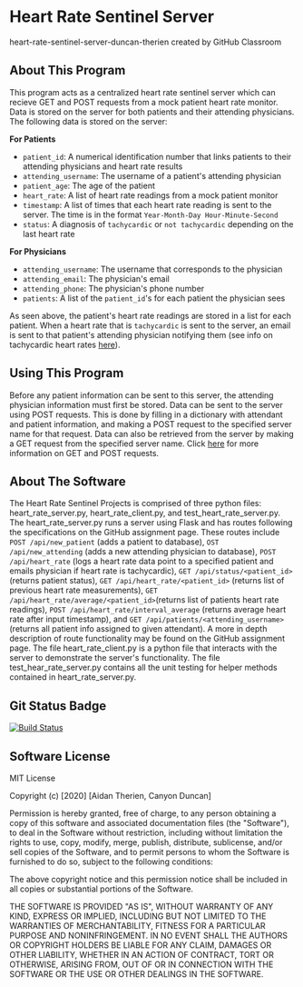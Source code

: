 # Heart Rate Sentinel Server
heart-rate-sentinel-server-duncan-therien created by GitHub Classroom

## About This Program
This program acts as a centralized heart rate sentinel server which can recieve GET and POST requests from a mock patient heart rate monitor. Data is stored on the server for both patients and their attending physicians. The following data is stored on the server: 

**For Patients**
* `patient_id`: A numerical identification number that links patients to their attending physicians and heart rate results
* `attending_username`: The username of a patient's attending physician
* `patient_age`: The age of the patient
* `heart_rate`: A list of heart rate readings from a mock patient monitor
* `timestamp`: A list of times that each heart rate reading is sent to the server. The time is in the format `Year-Month-Day Hour-Minute-Second`
* `status`: A diagnosis of `tachycardic` or `not tachycardic` depending on the last heart rate

**For Physicians**
* `attending_username`: The username that corresponds to the physician
* `attending_email`: The physician's email
* `attending_phone`: The physician's phone number
* `patients`: A list of the `patient_id`'s for each patient the physician sees

As seen above, the patient's heart rate readings are stored in a list for each patient. When a heart rate that is `tachycardic` is sent to the server, an email is sent to that patient's attending physician notifying them (see info on tachycardic heart rates [here](https://en.wikipedia.org/wiki/Tachycardia)). 
## Using This Program
Before any patient information can be sent to this server, the attending physician information must first be stored. Data can be sent to the server using POST requests. This is done by filling in a dictionary with attendant and patient information, and making a POST request to the specified server name for that request. Data can also be retrieved from the server by making a GET request from the specified server name. Click [here](https://github.com/dward2/BME547/blob/master/Lectures/apis_webservices_requests.md) for more information on GET and POST requests.
## About The Software
The Heart Rate Sentinel Projects is comprised of three python files: heart_rate_server.py, heart_rate_client.py,
and test_heart_rate_server.py. The heart_rate_server.py runs a server using Flask and has routes following the 
specifications on the GitHub assignment page. These routes include `POST /api/new_patient` (adds a patient to database), `OST /api/new_attending` (adds a new attending physician to database), `POST /api/heart_rate` (logs a heart rate data point to a specified patient and emails physician if heart rate is tachycardic), `GET /api/status/<patient_id>` (returns patient status), `GET /api/heart_rate/<patient_id>` (returns list of previous heart rate measurements), `GET /api/heart_rate/average/<patient_id>`(returns list of patients heart rate readings), `POST /api/heart_rate/interval_average` (returns average heart rate after input timestamp), and `GET /api/patients/<attending_username>` (returns all patient info assigned to given attendant). A more in depth description of route functionality may be found on the GitHub assignment page. The file heart_rate_client.py is a python file that interacts with the server to demonstrate the server's functionality. The file test_hear_rate_server.py contains all the unit testing for helper methods contained in heart_rate_server.py.


## Git Status Badge

[![Build Status](https://travis-ci.com/BME547-Summer2020/ecg-analysis-aidan-therien.svg?token=6j6N9bHqFuR9ZZmizj44&branch=master)](https://travis-ci.com/BME547-Summer2020/ecg-analysis-aidan-therien)

## Software License

MIT License

Copyright (c) [2020] [Aidan Therien, Canyon Duncan]

Permission is hereby granted, free of charge, to any person obtaining a copy
of this software and associated documentation files (the "Software"), to deal
in the Software without restriction, including without limitation the rights
to use, copy, modify, merge, publish, distribute, sublicense, and/or sell
copies of the Software, and to permit persons to whom the Software is
furnished to do so, subject to the following conditions:

The above copyright notice and this permission notice shall be included in all
copies or substantial portions of the Software.

THE SOFTWARE IS PROVIDED "AS IS", WITHOUT WARRANTY OF ANY KIND, EXPRESS OR
IMPLIED, INCLUDING BUT NOT LIMITED TO THE WARRANTIES OF MERCHANTABILITY,
FITNESS FOR A PARTICULAR PURPOSE AND NONINFRINGEMENT. IN NO EVENT SHALL THE
AUTHORS OR COPYRIGHT HOLDERS BE LIABLE FOR ANY CLAIM, DAMAGES OR OTHER
LIABILITY, WHETHER IN AN ACTION OF CONTRACT, TORT OR OTHERWISE, ARISING FROM,
OUT OF OR IN CONNECTION WITH THE SOFTWARE OR THE USE OR OTHER DEALINGS IN THE
SOFTWARE.
